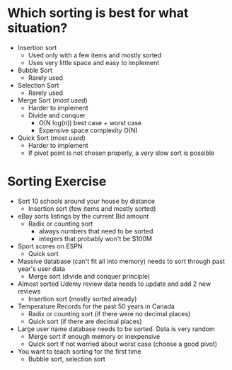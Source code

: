 # Which sorting is best for what situation?
- Insertion sort
  - Used only with a few items and mostly sorted
  - Uses very little space and easy to implement
- Bubble Sort
  - Rarely used
- Selection Sort
  - Rarely used
- Merge Sort (*most used*)
  - Harder to implement
  - Divide and conquer
    - O(N log(n)) best case + worst case 
    - Expensive space complexity O(N)
- Quick Sort (*most used*)
  - Harder to implement
  - If pivot point is not chosen properly, a very slow sort is possible

# Sorting Exercise

- Sort 10 schools around your house by distance
  - Insertion sort (few items and mostly sorted)
- eBay sorts listings by the current Bid amount
  - Radix or counting sort 
    - always numbers that need to be sorted
    - integers that probably won't be $100M
- Sport scores on ESPN
  - Quick sort
- Massive database (can't fit all into memory) needs to sort through past year's user data
  - Merge sort (divide and conquer principle)
- Almost sorted Udemy review data needs to update and add 2 new reviews
  - Insertion sort (mostly sorted already)
- Temperature Records for the past 50 years in Canada
  - Radix or counting sort (if there were no decimal places)
  - Quick sort (if there are decimal places)
- Large user name database needs to be sorted. Data is very random
  - Merge sort if enough memory or inexpensive
  - Quick sort if not worried about worst case (choose a good pivot)
- You want to teach sorting for the first time
  - Bubble sort, selection sort